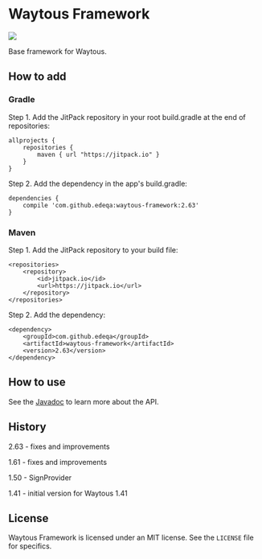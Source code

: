 # Waytous Framework

[![](https://jitpack.io/v/edeqa/waytous-framework.svg)](https://jitpack.io/#edeqa/waytous-framework)

Base framework for Waytous.

## How to add

### Gradle

Step 1. Add the JitPack repository in your root build.gradle at the end of repositories:

    allprojects {
        repositories {
            maven { url "https://jitpack.io" }
        }
    }

Step 2. Add the dependency in the app's build.gradle:

    dependencies {
        compile 'com.github.edeqa:waytous-framework:2.63'
    }

### Maven

Step 1. Add the JitPack repository to your build file:

    <repositories>
        <repository>
            <id>jitpack.io</id>
            <url>https://jitpack.io</url>
        </repository>
    </repositories>
    
Step 2. Add the dependency:

    <dependency>
        <groupId>com.github.edeqa</groupId>
        <artifactId>waytous-framework</artifactId>
        <version>2.63</version>
    </dependency>

## How to use

See the [Javadoc](https://edeqa.github.io/Waytous-framework/) to learn more about the API.

## History

2.63 - fixes and improvements

1.61 - fixes and improvements

1.50 - SignProvider

1.41 - initial version for Waytous 1.41

## License

Waytous Framework is licensed under an MIT license. See the `LICENSE` file for specifics.
